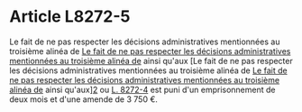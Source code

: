 # Article L8272-5

Le fait de ne pas respecter les décisions administratives mentionnées au troisième alinéa de [Le fait de ne pas respecter les décisions administratives mentionnées au troisième alinéa de][1] ainsi qu'aux [Le fait de ne pas respecter les décisions administratives mentionnées au troisième alinéa de [Le fait de ne pas respecter les décisions administratives mentionnées au troisième alinéa de][1] ainsi qu'aux][2] ou [L. 8272-4][3] est puni d'un emprisonnement de deux mois et d'une amende de 3 750 €.

 [1]: /affichCodeArticle.do?cidTexte=LEGITEXT000006072050&idArticle=LEGIARTI000006904902&dateTexte=&categorieLien=cid
 [2]: /affichCodeArticle.do?cidTexte=LEGITEXT000006072050&idArticle=LEGIARTI000024196274&dateTexte=&categorieLien=cid
 [3]: /affichCodeArticle.do?cidTexte=LEGITEXT000006072050&idArticle=LEGIARTI000024196289&dateTexte=&categorieLien=cid